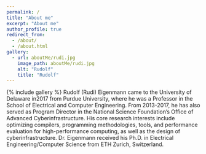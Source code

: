 ```yaml
---
permalink: /
title: "About me"
excerpt: "About me"
author_profile: true
redirect_from: 
  - /about/
  - /about.html
gallery:
  - url: aboutMe/rudi.jpg
    image_path: aboutMe/rudi.jpg
    alt: "Rudolf"
    title: "Rudolf" 
---
```


{% include gallery %}
Rudolf (Rudi) Eigenmann came to the University of Delaware in2017 from Purdue University, where he was a Professor in the School of Electrical and Computer Engineering. From 2013-2017, he has also served as Program Director in the National Science Foundation’s Office of Advanced Cyberinfrastructure. His core research interests include optimizing compilers, programming methodologies, tools, and performance evaluation for high-performance computing, as well as the design of cyberinfrastructure. Dr. Eigenmann received his Ph.D. in Electrical Engineering/Computer Science from ETH Zurich, Switzerland.
